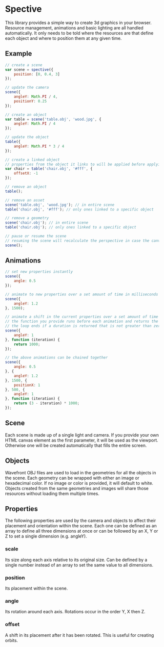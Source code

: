 # Spective
This library provides a simple way to create 3d graphics in your browser. Resource management, animations and basic lighting are all handled automatically. It only needs to be told where the resources are that define each object and where to position them at any given time.

## Example
```js
// create a scene
var scene = spective({
	position: [0, 0.4, 3]
});

// update the camera
scene({
	angleY: Math.PI / 4,
	positionY: 0.25
});

// create an object
var table = scene('table.obj', 'wood.jpg', {
	angleY: Math.PI / 4
});

// update the object
table({
	angleY: Math.PI * 3 / 4
});

// create a linked object
// properties from the object it links to will be applied before applying its own
var chair = table('chair.obj', '#fff', {
	offsetX: -1
});

// remove an object
table();

// remove an asset
scene('table.obj', 'wood.jpg'); // in entire scene
table('chair.obj', '#fff'); // only ones linked to a specific object

// remove a geometry
scene('chair.obj'); // in entire scene
table('chair.obj'); // only ones linked to a specific object

// pause or resume the scene
// resuming the scene will recalculate the perspective in case the canvas has been resized
scene();
```

## Animations
```js
// set new properties instantly
scene({
	angle: 0.5
});

// animate to new properties over a set amount of time in milliseconds
scene({
	angleY: 1.2
}, 1500);

// animate a shift in the current properties over a set amount of time in milliseconds and repeat
// the function you provide runs before each animation and returns the duration
// the loop ends if a duration is returned that is not greater than zero
scene({
	angleY: 1
}, function (iteration) {
	return 1000;
});

// the above animations can be chained together
scene({
	angle: 0.5
}, {
	angleY: 1.2
}, 1500, {
	positionX: 1
}, 500, {
	angleY: 1
}, function (iteration) {
	return (3 - iteration) * 1000;	
});
```

## Scene
Each scene is made up of a single light and camera. If you provide your own HTML canvas element as the first parameter, it will be used as the viewport. Otherwise one will be created automatically that fills the entire screen.

## Objects
Wavefront OBJ files are used to load in the geometries for all the objects in the scene. Each geometry can be wrapped with either an image or hexadecimal color. If no image or color is provided, it will default to white. Objects created from the same geometries and images will share those resources without loading them multiple times.

## Properties
The following properties are used by the camera and objects to affect their placement and orientation within the scene. Each one can be defined as an array to define all three dimensions at once or can be followed by an X, Y or Z to set a single dimension (e.g. angleY).

### scale
Its size along each axis relative to its original size. Can be defined by a single number instead of an array to set the same value to all dimensions.

### position
Its placement within the scene.

### angle
Its rotation around each axis. Rotations occur in the order Y, X then Z.

### offset
A shift in its placement after it has been rotated. This is useful for creating orbits.
